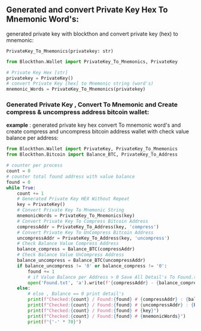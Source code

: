 ## Generated and convert Private Key Hex To Mnemonic Word's:

generated private key with blockthon and convert private key (hex) to mnemonic:

`PrivateKey_To_Mnemonics(privatekey: str)`
```python
from Blockthon.Wallet import PrivateKey_To_Mnemonics, PrivateKey

# Private Key Hex [str]
privatekey = PrivateKey()
# convert Private Key [hex] to Mnemonic string (word's)
mnemonic_Words = PrivateKey_To_Mnemonics(privatekey)
```

### Generated Private Key , Convert To Mnemonic and Create compress & uncompress address bitcoin wallet:

**example** : generated private key hex convert To mnemonic word's and create compress and uncompress bitcoin address wallet with check value balance per address:

```python
from Blockthon.Wallet import PrivateKey, PrivateKey_To_Mnemonics
from Blockthon.Bitcoin import Balance_BTC, PrivateKey_To_Address

# counter per process
count = 0
# counter total found address with value balance
found = 0
while True:
    count += 1
    # Generated Private Key HEX Without Repeat
    key = PrivateKey()
    # Convert Private Key To Mnemonic String
    mnemonicWords = PrivateKey_To_Mnemonics(key)
    # Convert Private Key To Compress Bitcoin Address
    compressAddr = PrivateKey_To_Address(key, 'compress')
    # Convert Private Key To UnCompress Bitcoin Address
    uncompressAddr = PrivateKey_To_Address(key, 'uncompress')
    # Check Balance Value Compress Address
    balance_compress = Balance_BTC(compressAddr)
    # Check Balance Value UnCompress Address
    balance_uncompress = Balance_BTC(uncompressAddr)
    if balance_uncompress != '0' or balance_compress != '0':
        found += 1
        # if Value Balance per Address > 0 Save All Detail's To Found.txt
        open('Found.txt', 'a').write(f'{compressAddr} - {balance_compress}\n{uncompressAddr} - {balance_compress}\n{key}\n{mnemonicWords}\n')
    else:
        # else , Balance == 0 print detail's 
        print(f"Checked:{count} / Found:{found} # {compressAddr} : {balance_compress}")
        print(f"Checked:{count} / Found:{found} # {uncompressAddr} : {balance_uncompress}")
        print(f"Checked:{count} / Found:{found} # {key}")
        print(f"Checked:{count} / Found:{found} # {mnemonicWords}")
        print(f"{'-' * 70}")
```
